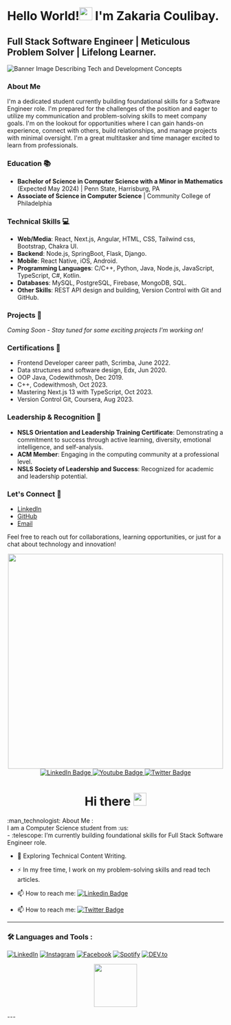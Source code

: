 # Hello World!<img src="https://media.giphy.com/media/hvRJCLFzcasrR4ia7z/giphy.gif" width="30px"/> I'm Zakaria Coulibay.

## Full Stack Software Engineer | Meticulous Problem Solver | Lifelong Learner.

![Banner Image Describing Tech and Development Concepts](URL_to_Banner_Image)

### About Me
I'm a dedicated student currently building foundational skills for a Software Engineer role. I'm prepared for the challenges of the position and eager to utilize my communication and problem-solving skills to meet company goals. I'm on the lookout for opportunities where I can gain hands-on experience, connect with others, build relationships, and manage projects with minimal oversight. I'm a great multitasker and time manager excited to learn from professionals.

### Education 📚
- **Bachelor of Science in Computer Science with a Minor in Mathematics** (Expected May 2024) | Penn State, Harrisburg, PA
- **Associate of Science in Computer Science** | Community College of Philadelphia

### Technical Skills 💻
- **Web/Media**: React, Next.js, Angular, HTML, CSS, Tailwind css, Bootstrap, Chakra UI.
- **Backend**: Node.js, SpringBoot, Flask, Django.
- **Mobile**: React Native, iOS, Android.
- **Programming Languages**: C/C++, Python, Java, Node.js, JavaScript, TypeScript, C#, Kotlin.
- **Databases**: MySQL, PostgreSQL, Firebase, MongoDB, SQL.
- **Other Skills**: REST API design and building, Version Control with Git and GitHub.

### Projects 🚀
_Coming Soon - Stay tuned for some exciting projects I'm working on!_

### Certifications 🏅
- Frontend Developer career path, Scrimba, June 2022.
- Data structures and software design, Edx, Jun 2020.
- OOP Java, Codewithmosh, Dec 2019.
- C++, Codewithmosh, Oct 2023.
- Mastering Next.js 13 with TypeScript, Oct 2023.
- Version Control Git, Coursera, Aug 2023.

### Leadership & Recognition 🌟
- **NSLS Orientation and Leadership Training Certificate**: Demonstrating a commitment to success through active learning, diversity, emotional intelligence, and self-analysis.
- **ACM Member**: Engaging in the computing community at a professional level.
- **NSLS Society of Leadership and Success**: Recognized for academic and leadership potential.

### Let's Connect 🤝
- [LinkedIn](Your_LinkedIn_Profile)
- [GitHub](Your_GitHub_Profile)
- [Email](mailto:Your_Email)

Feel free to reach out for collaborations, learning opportunities, or just for a chat about technology and innovation!

<!-- Please replace 'URL_to_Banner_Image', 'Your_LinkedIn_Profile', 'Your_GitHub_Profile', and 'Your_Email' with your actual URLs and contact information. -->























<div id="header" align="center">
  <img src="https://cdn.dribbble.com/users/1292677/screenshots/6139167/avento.gif" width="500"/>
</div>
<div id="badges" align="center">
  <a href="www.linkedin.com/in/student-learning">
    <img src="https://img.shields.io/badge/LinkedIn-blue?style=for-the-badge&logo=linkedin&logoColor=white" alt="LinkedIn Badge"/>
  </a>
  <a href="your-youtube-URL">
    <img src="https://img.shields.io/badge/YouTube-red?style=for-the-badge&logo=youtube&logoColor=white" alt="Youtube Badge"/>
  </a>
  <a href="https://twitter.com/levis2021">
    <img src="https://img.shields.io/badge/Twitter-blue?style=for-the-badge&logo=twitter&logoColor=white" alt="Twitter Badge"/>
  </a>
</div>
<div align="center" >
  <img  src="https://komarev.com/ghpvc/?username=levisstrauss&style=flat-square&color=blue" alt=""/>
  <h1>
  Hi there
  <img src="https://media.giphy.com/media/hvRJCLFzcasrR4ia7z/giphy.gif" width="30px"/>
</h1>
</div>
:man_technologist: About Me : </br> 
I am a Computer Science student from :us: </br> 
 - :telescope: I’m currently building foundational skills for Full Stack Software Engineer role.

 - :seedling: Exploring Technical Content Writing.

 - :zap: In my free time, I work on my problem-solving skills and read tech articles.

 - :mailbox: How to reach me: [![Linkedin Badge](https://img.shields.io/badge/-kakbar-blue?style=flat&logo=Linkedin&logoColor=white)](https://linkedin.com/in/student-learning)
 - :mailbox: How to reach me: [![Twitter Badge](https://img.shields.io/badge/-kakbar-blue?style=flat&logo=Twitter&logoColor=white)](https://twitter.com/levis2021)
---
### :hammer_and_wrench: Languages and Tools :
<div>
<a href="https://www.linkedin.com/in/" target="_blank"><img src="https://img.shields.io/badge/LinkedIn-%230077B5.svg?&style=flat-square&logo=linkedin&logoColor=white" alt="LinkedIn"></a>
<a href="https://www.instagram.com/" target="_blank"><img src="https://img.shields.io/badge/Instagram-%23E4405F.svg?&style=flat-square&logo=instagram&logoColor=white" alt="Instagram"></a>
<a href="https://www.facebook.com/" target="_blank"><img src="https://img.shields.io/badge/Facebook-%231877F2.svg?&style=flat-square&logo=facebook&logoColor=white" alt="Facebook"></a>
<a href="https://open.spotify.com/user/0170agi99s5hh187g7mtz245b" target="_blank"><img src="https://img.shields.io/badge/Spotify-%231ED760.svg?&style=flat-square&logo=spotify&logoColor=white" alt="Spotify"></a>
<a href="https://dev.to/ABSphreak" target="_blank"><img src="https://img.shields.io/badge/DEV-%230A0A0A.svg?&style=flat-square&logo=DEV.to&logoColor=white" alt="DEV.to"></a>
</div>
<p align="center">
  <img src="https://andyruwruw.vercel.app/api/skills" style="height:100px; width:100px;">
</p>
---
